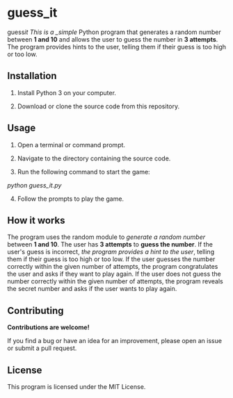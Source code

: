 # guess_it

guess*it
This is a \_simple* Python program that generates a random number between **1 and 10** and allows the user to guess the number in **3 attempts**. The program provides hints to the user, telling them if their guess is too high or too low.

## Installation

1. Install Python 3 on your computer.

2. Download or clone the source code from this repository.

## Usage

1. Open a terminal or command prompt.

2. Navigate to the directory containing the source code.

3. Run the following command to start the game:

_python guess_it.py_

4. Follow the prompts to play the game.

## How it works

The program uses the random module to _generate a random number_ between **1 and 10**. The user has **3 attempts** to **guess the number**. If the user's guess is incorrect, _the program provides a hint to the user_, telling them if their guess is too high or too low. If the user guesses the number correctly within the given number of attempts, the program congratulates the user and asks if they want to play again. If the user does not guess the number correctly within the given number of attempts, the program reveals the secret number and asks if the user wants to play again.

## Contributing

**Contributions are welcome!**

If you find a bug or have an idea for an improvement, please open an issue or submit a pull request.

## License

This program is licensed under the MIT License.

